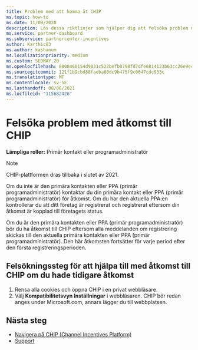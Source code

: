 ```yaml
---
title: Problem med att komma åt CHIP
ms.topic: how-to
ms.date: 11/09/2020
description: Läs dessa riktlinjer som hjälper dig att felsöka problem med verktyget CHIP (Channel Incentives Platform).
ms.service: partner-dashboard
ms.subservice: partnercenter-incentives
author: Karthic83
ms.author: kashanum
ms.localizationpriority: medium
ms.custom: SEOMAY.20
ms.openlocfilehash: 8808460154d9031c522befb0798fd7dfe6814123b63cc26e9ecb97f678cabbea
ms.sourcegitcommit: 121f1b9cbd88faeba60dc9b475f9c0647cdc933c
ms.translationtype: MT
ms.contentlocale: sv-SE
ms.lasthandoff: 08/06/2021
ms.locfileid: "115682426"
---
```

# <a name="troubleshoot-issues-with-accessing-chip"></a>Felsöka problem med åtkomst till CHIP

**Lämpliga roller:** Primär kontakt eller programadministratör

>[!NOTE]
>CHIP-plattformen dras tillbaka i slutet av 2021.

Om du inte är den primära kontakten eller PPA (primär programadministratör) kontaktar du din primära kontakt eller PPA (primär programadministratör) för åtkomst. Om du har den aktuella PPA:en kontrollerar du att ditt företag är registrerat och registrerat eftersom din åtkomst är kopplad till företagets status.

Om du är den primära kontakten eller PPA (primär programadministratör) bör du ha åtkomst till CHIP eftersom alla meddelanden om registrering skickas till den aktuella primära kontakten eller PPA (primär programadministratör). Den här åtkomsten fortsätter för varje period efter den första registreringsperioden.

## <a name="troubleshooting-steps-to-assist-with-accessing-chip-if-you-had-prior-access"></a>Felsökningssteg för att hjälpa till med åtkomst till CHIP om du hade tidigare åtkomst

1. Rensa alla cookies och öppna CHIP i en privat webbläsare.
1. Välj **Kompatibilitetsvyn Inställningar** i webbläsaren. CHIP bör redan anges under Microsoft.com, annars lägger du till webbplatsen.

## <a name="next-steps"></a>Nästa steg

- [Navigera på CHIP (Channel Incentives Platform)](chip-intro.md)
- [Support](report-problems-with-partner-center.md)